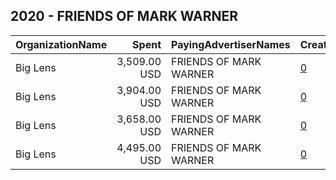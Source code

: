 ## 2020 - FRIENDS OF MARK WARNER 
|OrganizationName|Spent|PayingAdvertiserNames|CreativeUrls|Impressions|Genders|AgeBrackets|CountryCodes|BillingAddresses|CandidateBallotInformation|
|:---|---:|:---|:---|---:|:---|:---|:---|:---|:---|
|Big Lens|3,509.00 USD|FRIENDS OF MARK WARNER|[0](https://www.snap.com/political-ads/asset/f90802bab84bef9bbc07e2c501f52891d8ba5140d8c108ff41205d245e34956f?mediaType=mp4)|748,976||18+|united states|"1370 Park Garden Lane,Reston,20194,US"|Senator Mark Warner|
|Big Lens|3,904.00 USD|FRIENDS OF MARK WARNER|[0](https://www.snap.com/political-ads/asset/f90802bab84bef9bbc07e2c501f52891d8ba5140d8c108ff41205d245e34956f?mediaType=mp4)|1,084,181||18+|united states|"1370 Park Garden Lane,Reston,20194,US"|Senator Mark Warner|
|Big Lens|3,658.00 USD|FRIENDS OF MARK WARNER|[0](https://www.snap.com/political-ads/asset/76bde105d4bd7cb1d00917bedcf238b833d0bace5523ddf2e9825b31af09e48e?mediaType=mp4)|549,150||18+|united states|"1370 Park Garden Lane,Reston,20194,US"|Senator Mark Warner|
|Big Lens|4,495.00 USD|FRIENDS OF MARK WARNER|[0](https://www.snap.com/political-ads/asset/10ca4aeee4b71072f2f739a38c5de2c143c4591e04467073a5683c635e6cc336?mediaType=mp4)|1,080,061||18+|united states|"1370 Park Garden Lane,Reston,20194,US"|Senator Mark Warner|

